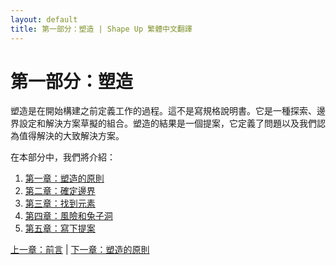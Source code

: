 ```yaml
---
layout: default
title: 第一部分：塑造 | Shape Up 繁體中文翻譯
---
```


# 第一部分：塑造

塑造是在開始構建之前定義工作的過程。這不是寫規格說明書。它是一種探索、邊界設定和解決方案草擬的組合。塑造的結果是一個提案，它定義了問題以及我們認為值得解決的大致解決方案。

在本部分中，我們將介紹：

1. [第一章：塑造的原則](./01-1-principles-of-shaping.html)
2. [第二章：確定邊界](./01-2-setting-boundaries.html)
3. [第三章：找到元素](./01-3-finding-the-elements.html)
4. [第四章：風險和兔子洞](./01-4-risks-and-rabbit-holes.html)
5. [第五章：寫下提案](./01-5-writing-the-pitch.html)

[上一章：前言](./00-foreword.html) | [下一章：塑造的原則](./01-1-principles-of-shaping.html) 